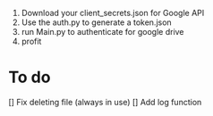 1. Download your client_secrets.json for Google API
2. Use the auth.py to generate a token.json
3. run Main.py to authenticate for google drive
4. profit

# To do
[] Fix deleting file (always in use)
[] Add log function